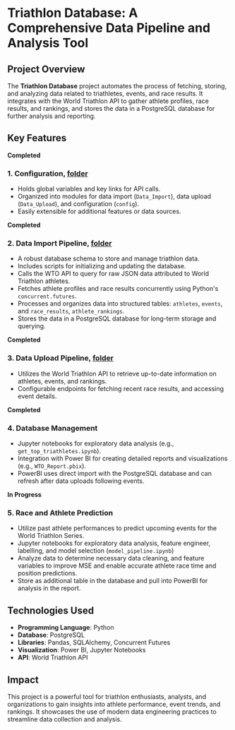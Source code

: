 # Triathlon Database: A Comprehensive Data Pipeline and Analysis Tool

## Project Overview
The **Triathlon Database** project automates the process of fetching, storing, and analyzing data related to triathletes, events, and race results. It integrates with the World Triathlon API to gather athlete profiles, race results, and rankings, and stores the data in a PostgreSQL database for further analysis and reporting.

## Key Features

**Completed** 
### 1. Configuration, [folder](../config/)
- Holds global variables and key links for API calls. 
- Organized into modules for data import (`Data_Import`), data upload (`Data_Upload`), and configuration (`config`).
- Easily extensible for additional features or data sources.

**Completed**
### 2. Data Import Pipeline, [folder](../Data_Import/)
- A robust database schema to store and manage triathlon data.
- Includes scripts for initializing and updating the database.
- Calls the WTO API to query for raw JSON data attributed to World Triathlon athletes. 
- Fetches athlete profiles and race results concurrently using Python's `concurrent.futures`.
- Processes and organizes data into structured tables: `athletes`, `events`, and `race_results`, `athlete_rankings`.
- Stores the data in a PostgreSQL database for long-term storage and querying.

**Completed**
### 3. Data Upload Pipeline, [folder](../Data_Upload/)
- Utilizes the World Triathlon API to retrieve up-to-date information on athletes, events, and rankings.
- Configurable endpoints for fetching recent race results, and accessing event details.

**Completed**
### 4. Database Management

- Jupyter notebooks for exploratory data analysis (e.g., `get_top_triathletes.ipynb`).
- Integration with Power BI for creating detailed reports and visualizations (e.g., `WTO_Report.pbix`).
- PowerBI uses direct import with the PostgreSQL database and can refresh after data uploads following events. 

**In Progress**
### 5. Race and Athlete Prediction 

- Utilize past athlete performances to predict upcoming events for the World Triathlon Series.
- Jupyter notebooks for exploratory data analysis, feature engineer, labelling, and model selection (`model_pipeline.ipynb`)
- Analyze data to determine necessary data cleaning, and feature variables to improve MSE and enable accurate athlete race time and position predictions. 
- Store as additional table in the database and pull into PowerBI for analysis in the report. 

## Technologies Used
- **Programming Language**: Python
- **Database**: PostgreSQL
- **Libraries**: Pandas, SQLAlchemy, Concurrent Futures
- **Visualization**: Power BI, Jupyter Notebooks
- **API**: World Triathlon API

## Impact
This project is a powerful tool for triathlon enthusiasts, analysts, and organizations to gain insights into athlete performance, event trends, and rankings. It showcases the use of modern data engineering practices to streamline data collection and analysis.